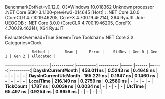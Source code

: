 
BenchmarkDotNet=v0.12.0, OS=Windows 10.0.18362
Unknown processor
.NET Core SDK=3.1.100-preview3-014645
  [Host]     : .NET Core 3.0.0 (CoreCLR 4.700.19.46205, CoreFX 4.700.19.46214), X64 RyuJIT
  Job-UEOGOB : .NET Core 3.0.0 (CoreCLR 4.700.19.46205, CoreFX 4.700.19.46214), X64 RyuJIT

EvaluateOverhead=True  Server=True  Toolchain=.NET Core 3.0  
Categories=Clock  

                Method |       Mean |     Error |    StdDev | Gen 0 | Gen 1 | Gen 2 | Allocated |
---------------------- |-----------:|----------:|----------:|------:|------:|------:|----------:|
    **DaysInCurrentMonth** | **458.011 ns** | **0.5243 ns** | **0.4648 ns** |     **-** |     **-** |     **-** |         **-** |
 **DaysInCurrentUtcMonth** | **165.229 ns** | **0.1647 ns** | **0.1460 ns** |     **-** |     **-** |     **-** |         **-** |
             **LocalTime** | **216.149 ns** | **0.2759 ns** | **0.2580 ns** |     **-** |     **-** |     **-** |         **-** |
             **TickCount** |   **1.787 ns** | **0.0036 ns** | **0.0034 ns** |     **-** |     **-** |     **-** |         **-** |
               **UtcTime** |  **65.497 ns** | **0.9254 ns** | **0.8656 ns** |     **-** |     **-** |     **-** |         **-** |
